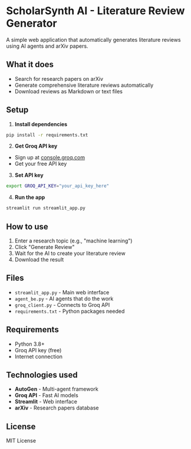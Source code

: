 # ScholarSynth AI - Literature Review Generator

A simple web application that automatically generates literature reviews using AI agents and arXiv papers.

## What it does

- Search for research papers on arXiv
- Generate comprehensive literature reviews automatically
- Download reviews as Markdown or text files

## Setup

1. **Install dependencies**
```bash
pip install -r requirements.txt
```

2. **Get Groq API key**
- Sign up at [console.groq.com](https://console.groq.com/keys)
- Get your free API key

3. **Set API key**
```bash
export GROQ_API_KEY="your_api_key_here"
```

4. **Run the app**
```bash
streamlit run streamlit_app.py
```

## How to use

1. Enter a research topic (e.g., "machine learning")
2. Click "Generate Review"
3. Wait for the AI to create your literature review
4. Download the result

## Files

- `streamlit_app.py` - Main web interface
- `agent_be.py` - AI agents that do the work
- `groq_client.py` - Connects to Groq API
- `requirements.txt` - Python packages needed

## Requirements

- Python 3.8+
- Groq API key (free)
- Internet connection

## Technologies used

- **AutoGen** - Multi-agent framework
- **Groq API** - Fast AI models
- **Streamlit** - Web interface
- **arXiv** - Research papers database

## License

MIT License
